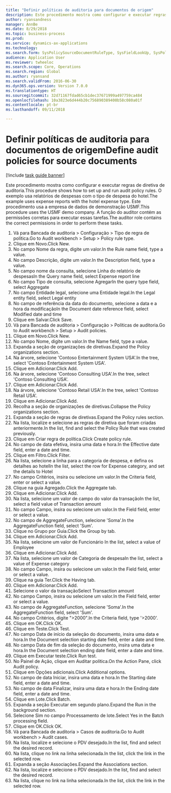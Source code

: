 ```yaml
--- 
title: "Definir políticas de auditoria para documentos de origem"
description: Este procedimento mostra como configurar e executar regras de diretiva de auditoria.
author: ryansandness
manager: AnnBe
ms.date: 8/29/2018
ms.topic: business-process
ms.prod: 
ms.service: dynamics-ax-applications
ms.technology: 
ms.search.form: SysPolicySourceDocumentRuleType, SysFieldLookUp, SysPolicyListPage, SysPolicy, AuditPolicyRule, SysQueryForm, SysQueryFieldLookUp, AuditPolicyDateSelection, AuditPolicyAdditionalOption, BatchJob, CaseDetail
audience: Application User
ms.reviewer: twheeloc
ms.search.scope: Core, Operations
ms.search.region: Global
ms.author: ryansand
ms.search.validFrom: 2016-06-30
ms.dyn365.ops.version: Version 7.0.0
ms.translationtype: HT
ms.sourcegitcommit: 32d71167fdad65cb1dec37671999a497759ca484
ms.openlocfilehash: 10a3823e6d444b20c756890389400b58c080a01f
ms.contentlocale: pt-br
ms.lasthandoff: 09/11/2018

---
```

# <a name="define-audit-policies-for-source-documents"></a><span data-ttu-id="3e94d-103">Definir políticas de auditoria para documentos de origem</span><span class="sxs-lookup"><span data-stu-id="3e94d-103">Define audit policies for source documents</span></span>

[!include [task guide banner](../../includes/task-guide-banner.md)]

<span data-ttu-id="3e94d-104">Este procedimento mostra como configurar e executar regras de diretiva de auditoria.</span><span class="sxs-lookup"><span data-stu-id="3e94d-104">This procedure shows how to set up and run audit policy rules.</span></span> <span data-ttu-id="3e94d-105">O exemplo usa relatórios de despesas com o tipo de despesa do hotel.</span><span class="sxs-lookup"><span data-stu-id="3e94d-105">The example uses expense reports with the hotel expense type.</span></span> <span data-ttu-id="3e94d-106">Este procedimento usa a empresa de dados de demonstração USMF.</span><span class="sxs-lookup"><span data-stu-id="3e94d-106">This procedure uses the USMF demo company.</span></span> <span data-ttu-id="3e94d-107">A função do auditor contém as permissões corretas para executar essas tarefas.</span><span class="sxs-lookup"><span data-stu-id="3e94d-107">The auditor role contains the correct permissions in order to perform these tasks.</span></span>

1. <span data-ttu-id="3e94d-108">Vá para Bancada de auditoria > Configuração > Tipo de regra de política.</span><span class="sxs-lookup"><span data-stu-id="3e94d-108">Go to Audit workbench > Setup > Policy rule type.</span></span>
2. <span data-ttu-id="3e94d-109">Clique em Novo.</span><span class="sxs-lookup"><span data-stu-id="3e94d-109">Click New.</span></span>
3. <span data-ttu-id="3e94d-110">No campo Nome da regra, digite um valor.</span><span class="sxs-lookup"><span data-stu-id="3e94d-110">In the Rule name field, type a value.</span></span>
4. <span data-ttu-id="3e94d-111">No campo Descrição, digite um valor.</span><span class="sxs-lookup"><span data-stu-id="3e94d-111">In the Description field, type a value.</span></span>
5. <span data-ttu-id="3e94d-112">No campo nome da consulta, selecione Linha do relatório de despesas</span><span class="sxs-lookup"><span data-stu-id="3e94d-112">In the Query name field, select Expense report line</span></span>
6. <span data-ttu-id="3e94d-113">No campo Tipo de consulta, selecione Agregar</span><span class="sxs-lookup"><span data-stu-id="3e94d-113">In the query type field, select Aggregate</span></span>
7. <span data-ttu-id="3e94d-114">No campo Entidade legal, selecione uma Entidade legal.</span><span class="sxs-lookup"><span data-stu-id="3e94d-114">In the Legal entity field, select Legal entity</span></span>
8. <span data-ttu-id="3e94d-115">No campo de referência da data do documento, selecione a data e a hora da modificação</span><span class="sxs-lookup"><span data-stu-id="3e94d-115">In the Document date reference field, select Modified date and time</span></span>
9. <span data-ttu-id="3e94d-116">Clique em Salvar.</span><span class="sxs-lookup"><span data-stu-id="3e94d-116">Click Save.</span></span>
10. <span data-ttu-id="3e94d-117">Vá para Bancada de auditoria > Configuração > Políticas de auditoria.</span><span class="sxs-lookup"><span data-stu-id="3e94d-117">Go to Audit workbench > Setup > Audit policies.</span></span>
11. <span data-ttu-id="3e94d-118">Clique em Novo.</span><span class="sxs-lookup"><span data-stu-id="3e94d-118">Click New.</span></span>
12. <span data-ttu-id="3e94d-119">No campo Nome, digite um valor.</span><span class="sxs-lookup"><span data-stu-id="3e94d-119">In the Name field, type a value.</span></span>
13. <span data-ttu-id="3e94d-120">Expanda a seção de organizações de diretivas.</span><span class="sxs-lookup"><span data-stu-id="3e94d-120">Expand the Policy organizations section.</span></span>
14. <span data-ttu-id="3e94d-121">Na árvore, selecione 'Contoso Entertainment System USA'.</span><span class="sxs-lookup"><span data-stu-id="3e94d-121">In the tree, select 'Contoso Entertainment System USA'.</span></span>
15. <span data-ttu-id="3e94d-122">Clique em Adicionar.</span><span class="sxs-lookup"><span data-stu-id="3e94d-122">Click Add.</span></span>
16. <span data-ttu-id="3e94d-123">Na árvore, selecione 'Contoso Consulting USA'.</span><span class="sxs-lookup"><span data-stu-id="3e94d-123">In the tree, select 'Contoso Consulting USA'.</span></span>
17. <span data-ttu-id="3e94d-124">Clique em Adicionar.</span><span class="sxs-lookup"><span data-stu-id="3e94d-124">Click Add.</span></span>
18. <span data-ttu-id="3e94d-125">Na árvore, selecione 'Contoso Retail USA'.</span><span class="sxs-lookup"><span data-stu-id="3e94d-125">In the tree, select 'Contoso Retail USA'.</span></span>
19. <span data-ttu-id="3e94d-126">Clique em Adicionar.</span><span class="sxs-lookup"><span data-stu-id="3e94d-126">Click Add.</span></span>
20. <span data-ttu-id="3e94d-127">Recolha a seção de organizações de diretivas.</span><span class="sxs-lookup"><span data-stu-id="3e94d-127">Collapse the Policy organizations section.</span></span>
21. <span data-ttu-id="3e94d-128">Expanda a seção de regras de diretivas.</span><span class="sxs-lookup"><span data-stu-id="3e94d-128">Expand the Policy rules section.</span></span>
22. <span data-ttu-id="3e94d-129">Na lista, localize e selecione as regras de diretiva que foram criadas anteriormente.</span><span class="sxs-lookup"><span data-stu-id="3e94d-129">In the list, find and select the Policy Rule that was created previously.</span></span>
23. <span data-ttu-id="3e94d-130">Clique em Criar regra de política.</span><span class="sxs-lookup"><span data-stu-id="3e94d-130">Click Create policy rule.</span></span>
24. <span data-ttu-id="3e94d-131">No campo de data efetiva, insira uma data e hora.</span><span class="sxs-lookup"><span data-stu-id="3e94d-131">In the Effective date field, enter a date and time.</span></span>
25. <span data-ttu-id="3e94d-132">Clique em Filtro.</span><span class="sxs-lookup"><span data-stu-id="3e94d-132">Click Filter.</span></span>
26. <span data-ttu-id="3e94d-133">Na lista, selecione a linha para a categoria de despesa, e defina os detalhes ao hotel</span><span class="sxs-lookup"><span data-stu-id="3e94d-133">In the list, select the row for Expense category, and set the details to Hotel</span></span>
27. <span data-ttu-id="3e94d-134">No campo Critérios, insira ou selecione um valor.</span><span class="sxs-lookup"><span data-stu-id="3e94d-134">In the Criteria field, enter or select a value.</span></span>
28. <span data-ttu-id="3e94d-135">Clique na guia Agregado.</span><span class="sxs-lookup"><span data-stu-id="3e94d-135">Click the Aggregate tab.</span></span>
29. <span data-ttu-id="3e94d-136">Clique em Adicionar.</span><span class="sxs-lookup"><span data-stu-id="3e94d-136">Click Add.</span></span>
30. <span data-ttu-id="3e94d-137">Na lista, selecione um valor de campo do valor da transação</span><span class="sxs-lookup"><span data-stu-id="3e94d-137">In the list, select a field value of Transaction amount</span></span>
31. <span data-ttu-id="3e94d-138">No campo Campo, insira ou selecione um valor.</span><span class="sxs-lookup"><span data-stu-id="3e94d-138">In the Field field, enter or select a value.</span></span>
32. <span data-ttu-id="3e94d-139">No campo de AggregateFunction, selecione 'Soma'.</span><span class="sxs-lookup"><span data-stu-id="3e94d-139">In the AggregateFunction field, select 'Sum'.</span></span>
33. <span data-ttu-id="3e94d-140">Clique no Grupo por Guia.</span><span class="sxs-lookup"><span data-stu-id="3e94d-140">Click the Group by tab.</span></span>
34. <span data-ttu-id="3e94d-141">Clique em Adicionar.</span><span class="sxs-lookup"><span data-stu-id="3e94d-141">Click Add.</span></span>
35. <span data-ttu-id="3e94d-142">Na lista, selecione um valor de Funcionário </span><span class="sxs-lookup"><span data-stu-id="3e94d-142">In the list, select a value of Employee</span></span> 
36. <span data-ttu-id="3e94d-143">Clique em Adicionar.</span><span class="sxs-lookup"><span data-stu-id="3e94d-143">Click Add.</span></span>
37. <span data-ttu-id="3e94d-144">Na lista, selecione um valor de Categoria de despesa</span><span class="sxs-lookup"><span data-stu-id="3e94d-144">In the list, select a value of Expense category</span></span>
38. <span data-ttu-id="3e94d-145">No campo Campo, insira ou selecione um valor.</span><span class="sxs-lookup"><span data-stu-id="3e94d-145">In the Field field, enter or select a value.</span></span>
39. <span data-ttu-id="3e94d-146">Clique na guia Ter.</span><span class="sxs-lookup"><span data-stu-id="3e94d-146">Click the Having tab.</span></span>
40. <span data-ttu-id="3e94d-147">Clique em Adicionar.</span><span class="sxs-lookup"><span data-stu-id="3e94d-147">Click Add.</span></span>
41. <span data-ttu-id="3e94d-148">Selecione o valor da transação</span><span class="sxs-lookup"><span data-stu-id="3e94d-148">Select Transaction amount</span></span>
42. <span data-ttu-id="3e94d-149">No campo Campo, insira ou selecione um valor.</span><span class="sxs-lookup"><span data-stu-id="3e94d-149">In the Field field, enter or select a value.</span></span>
43. <span data-ttu-id="3e94d-150">No campo de AggregateFunction, selecione 'Soma'.</span><span class="sxs-lookup"><span data-stu-id="3e94d-150">In the AggregateFunction field, select 'Sum'.</span></span>
44. <span data-ttu-id="3e94d-151">No campo Critérios, digite ">2000".</span><span class="sxs-lookup"><span data-stu-id="3e94d-151">In the Criteria field, type '>2000'.</span></span>
45. <span data-ttu-id="3e94d-152">Clique em OK.</span><span class="sxs-lookup"><span data-stu-id="3e94d-152">Click OK.</span></span>
46. <span data-ttu-id="3e94d-153">Clique em Teste.</span><span class="sxs-lookup"><span data-stu-id="3e94d-153">Click Test.</span></span>
47. <span data-ttu-id="3e94d-154">No campo Data de início da seleção do documento, insira uma data e hora.</span><span class="sxs-lookup"><span data-stu-id="3e94d-154">In the Document selection starting date field, enter a date and time.</span></span>
48. <span data-ttu-id="3e94d-155">No campo Data de fim da seleção do documento, insira uma data e hora.</span><span class="sxs-lookup"><span data-stu-id="3e94d-155">In the Document selection ending date field, enter a date and time.</span></span>
49. <span data-ttu-id="3e94d-156">Clique em Executar teste.</span><span class="sxs-lookup"><span data-stu-id="3e94d-156">Click Run test.</span></span>
50. <span data-ttu-id="3e94d-157">No Painel de Ação, clique em Auditar política.</span><span class="sxs-lookup"><span data-stu-id="3e94d-157">On the Action Pane, click Audit policy.</span></span>
51. <span data-ttu-id="3e94d-158">Clique em Opções adicionais.</span><span class="sxs-lookup"><span data-stu-id="3e94d-158">Click Additional options.</span></span>
52. <span data-ttu-id="3e94d-159">No campo de data Iniciar, insira uma data e hora.</span><span class="sxs-lookup"><span data-stu-id="3e94d-159">In the Starting date field, enter a date and time.</span></span>
53. <span data-ttu-id="3e94d-160">No campo de data Finalizar, insira uma data e hora.</span><span class="sxs-lookup"><span data-stu-id="3e94d-160">In the Ending date field, enter a date and time.</span></span>
54. <span data-ttu-id="3e94d-161">Clique em Lote.</span><span class="sxs-lookup"><span data-stu-id="3e94d-161">Click Batch.</span></span>
55. <span data-ttu-id="3e94d-162">Expanda a seção Executar em segundo plano.</span><span class="sxs-lookup"><span data-stu-id="3e94d-162">Expand the Run in the background section.</span></span>
56. <span data-ttu-id="3e94d-163">Selecione Sim no campo Processamento de lote.</span><span class="sxs-lookup"><span data-stu-id="3e94d-163">Select Yes in the Batch processing field.</span></span>
57. <span data-ttu-id="3e94d-164">Clique em OK.</span><span class="sxs-lookup"><span data-stu-id="3e94d-164">Click OK.</span></span>
58. <span data-ttu-id="3e94d-165">Vá para Bancada de auditoria > Casos de auditoria.</span><span class="sxs-lookup"><span data-stu-id="3e94d-165">Go to Audit workbench > Audit cases.</span></span>
59. <span data-ttu-id="3e94d-166">Na lista, localize e selecione o PDV desejado.</span><span class="sxs-lookup"><span data-stu-id="3e94d-166">In the list, find and select the desired record.</span></span>
60. <span data-ttu-id="3e94d-167">Na lista, clique no link na linha selecionada.</span><span class="sxs-lookup"><span data-stu-id="3e94d-167">In the list, click the link in the selected row.</span></span>
61. <span data-ttu-id="3e94d-168">Expanda a seção Associações.</span><span class="sxs-lookup"><span data-stu-id="3e94d-168">Expand the Associations section.</span></span>
62. <span data-ttu-id="3e94d-169">Na lista, localize e selecione o PDV desejado.</span><span class="sxs-lookup"><span data-stu-id="3e94d-169">In the list, find and select the desired record.</span></span>
63. <span data-ttu-id="3e94d-170">Na lista, clique no link na linha selecionada.</span><span class="sxs-lookup"><span data-stu-id="3e94d-170">In the list, click the link in the selected row.</span></span>


